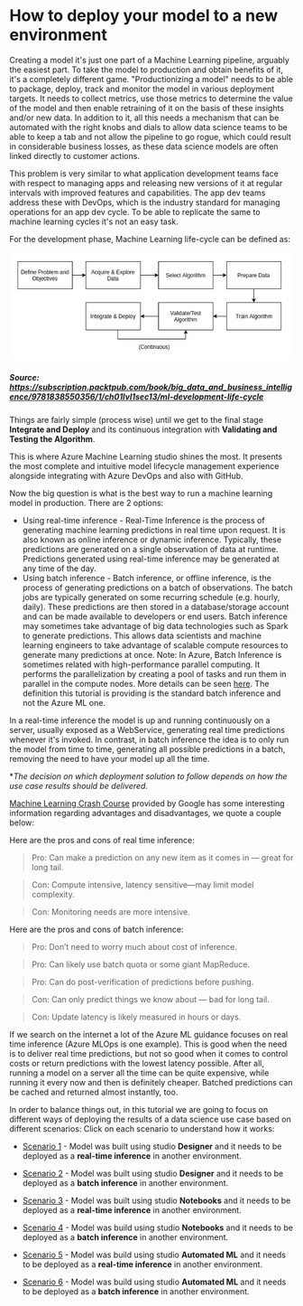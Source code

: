 # How to deploy your model to a new environment

Creating a model it's just one part of a Machine Learning pipeline, arguably the easiest part. 
To take the model to production and obtain benefits of it, it's a completely different game. 
"Productionizing a model" needs to be able to package, deploy, track and monitor the model in various deployment targets. It needs to collect metrics, use those metrics to determine the value of the model and then enable retraining of it on the basis of these insights and/or new data. In addition to it, all this needs a mechanism that can be automated with the right knobs and dials to allow data science teams to be able to keep a tab and not allow the pipeline to go rogue, which could result in considerable business losses, as these data science models are often linked directly to customer actions.

This problem is very similar to what application development teams face with respect to managing apps and releasing new versions of it at regular intervals with improved features and capabilities. The app dev teams address these with DevOps, which is the industry standard for managing operations for an app dev cycle. To be able to replicate the same to machine learning cycles it's not an easy task.

For the development phase, Machine Learning life-cycle can be defined as:

<p align="center">
  <img src="../Images/devops1.PNG">
</p>

##### _Source: https://subscription.packtpub.com/book/big_data_and_business_intelligence/9781838550356/1/ch01lvl1sec13/ml-development-life-cycle_

Things are fairly simple (process wise) until we get to the final stage **Integrate and Deploy** and its continuous integration with **Validating and Testing the Algorithm**. 

This is where Azure Machine Learning studio shines the most. It presents the most complete and intuitive model lifecycle management experience alongside integrating with Azure DevOps and also with GitHub.

Now the big question is what is the best way to run a machine learning model in production. There are 2 options: 
 * Using real-time inference - Real-Time Inference is the process of generating machine learning predictions in real time upon request. It is also known as online inference or dynamic inference. Typically, these predictions are generated on a single observation of data at runtime. Predictions generated using real-time inference may be generated at any time of the day.
 * Using batch inference - Batch inference, or offline inference, is the process of generating predictions on a batch of observations. The batch jobs are typically generated on some recurring schedule (e.g. hourly, daily). These predictions are then stored in a database/storage account and can be made available to developers or end users. Batch inference may sometimes take advantage of big data technologies such as Spark to generate predictions. This allows data scientists and machine learning engineers to take advantage of scalable compute resources to generate many predictions at once. Note: In Azure, Batch Inference is sometimes related with high-performance parallel computing. It performs the parallelization by creating a pool of tasks and run them in parallel in the compute nodes. More details can be seen [here](https://docs.microsoft.com/en-us/azure/machine-learning/tutorial-pipeline-batch-scoring-classification). The definition this tutorial is providing is the standard batch inference and not the Azure ML one.

In a real-time inference the model is up and running continuously on a server, usually exposed as a WebService, generating real time predictions whenever it's invoked. In contrast, in batch inference the idea is to only run the model from time to time, generating all possible predictions in a batch, removing the need to have your model up all the time.

**The decision on which deployment solution to follow depends on how the use case results should be delivered.*

[Machine Learning Crash Course](https://developers.google.com/machine-learning/crash-course/static-vs-dynamic-inference/video-lecture) provided by Google has some interesting information regarding advantages and disadvantages, we quote a couple below:

Here are the pros and cons of real time inference:

> Pro: Can make a prediction on any new item as it comes in — great for long tail.

> Con: Compute intensive, latency sensitive—may limit model complexity.

> Con: Monitoring needs are more intensive.

Here are the pros and cons of batch inference:

> Pro: Don’t need to worry much about cost of inference.

> Pro: Can likely use batch quota or some giant MapReduce.

> Pro: Can do post-verification of predictions before pushing.

> Con: Can only predict things we know about — bad for long tail.

> Con: Update latency is likely measured in hours or days.


If we search on the internet a lot of the Azure ML guidance focuses on real time inference (Azure MLOps is one example). This is good when the need is to deliver real time predictions, but not so good when it comes to control costs or return predictions with the lowest latency possible. After all, running a model on a server all the time can be quite expensive, while running it every now and then is definitely cheaper. Batched predictions can be cached and returned almost instantly, too.

In order to balance things out, in this tutorial we are going to focus on different ways of deploying the results of a data science use case based on different scenarios:
Click on each scenario to understand how it works:

* [Scenario 1](../Documents/Scenario1-Designer-RealTimeInf.md) - Model was built using studio **Designer** and it needs to be deployed as a **real-time inference** in another environment.

* [Scenario 2](../Documents/Scenario2-Designer-BatchInf.md) - Model was built using studio **Designer** and it needs to be deployed as a **batch inference** in another environment.

* [Scenario 3](../Documents/Scenario3-Notebook-RealTimeInf.md) - Model was built using studio **Notebooks** and it needs to be deployed as a **real-time inference** in another environment.

* [Scenario 4](../Documents/Scenario4-Notebook-BatchInf.md) - Model was build using studio **Notebooks** and it needs to be deployed as a **batch inference** in another environment.

* [Scenario 5](../Documents/Scenario5-AutoML-RealTimeInf.md) - Model was build using studio **Automated ML** and it needs to be deployed as a **real-time inference** in another environment.

* [Scenario 6](../Documents/Scenario6-AutomML-BatchInf.md) - Model was build using studio **Automated ML** and it needs to be deployed as a **batch inference** in another environment.

